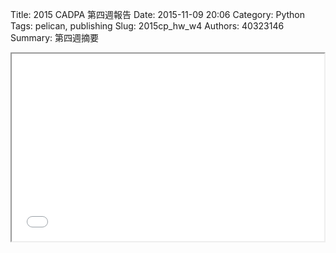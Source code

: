 Title: 2015 CADPA 第四週報告
Date: 2015-11-09 20:06
Category: Python
Tags: pelican, publishing
Slug: 2015cp_hw_w4
Authors: 40323146
Summary: 第四週摘要

<iframe src="40323146_cp_w4_p.html" width="500" height="300"></iframe>